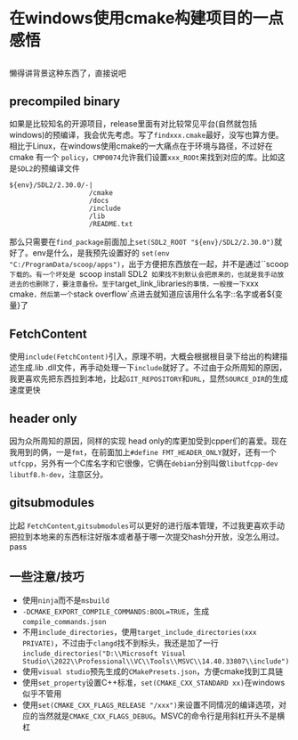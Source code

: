 # 在windows使用cmake构建项目的一点感悟

## 
懒得讲背景这种东西了，直接说吧

## precompiled binary
如果是比较知名的开源项目，release里面有对比较常见平台(自然就包括windows)的预编译，我会优先考虑。写了`findxxx.cmake`最好，没写也算方便。相比于Linux，在windows使用cmake的一大痛点在于环境与路径，不过好在 cmake 有一个 `policy`，`CMP0074`允许我们设置`xxx_ROOt`来找到对应的库。比如这是`SDL2`的预编译文件
```
${env}/SDL2/2.30.0/-|
                    /cmake
                    /docs
                    /include
                    /lib
                    /README.txt
```
那么只需要在`find_package`前面加上`set(SDL2_ROOT "${env}/SDL2/2.30.0")`就好了。env是什么，是我预先设置好的 `set(env "C:/ProgramData/scoop/apps")`，出于方便把东西放在一起，并不是通过``scoop`下载的。有一个坏处是 `scoop install SDL2` 如果找不到默认会把原来的，也就是我手动放进去的也删除了，要注意备份。至于`target_link_libraries`的事情，一般搜一下`xxx cmake`，然后第一个`stack overflow`点进去就知道应该用什么名字::名字或者${变量}了

## FetchContent
使用`include(FetchContent)`引入，原理不明，大概会根据根目录下给出的构建描述生成.lib .dll文件，再手动处理一下`include`就好了。不过由于众所周知的原因，我更喜欢先把东西拉到本地，比起`GIT_REPOSITORY`和`URL`，显然`SOURCE_DIR`的生成速度更快

## header only
因为众所周知的原因，同样的实现 head only的库更加受到cpper们的喜爱。现在我用到的俩，一是`fmt`，在前面加上`#define FMT_HEADER_ONLY`就好，还有一个`utfcpp`，另外有一个C库名字和它很像，它俩在`debian`分别叫做`libutfcpp-dev` `libutf8.h-dev`，注意区分。

## gitsubmodules
比起 `FetchContent`,`gitsubmodules`可以更好的进行版本管理，不过我更喜欢手动把拉到本地来的东西标注好版本或者基于哪一次提交hash分开放，没怎么用过。pass

## 一些注意/技巧
* 使用`ninja`而不是`msbuild`
* `-DCMAKE_EXPORT_COMPILE_COMMANDS:BOOL=TRUE`，生成`compile_commands.json`
* 不用`include_directories`，使用`target_include_directories(xxx PRIVATE)`，不过由于`clangd`找不到标头，我还是加了一行`include_directories("D:\\Microsoft Visual Studio\\2022\\Professional\\VC\\Tools\\MSVC\\14.40.33807\\include")`
* 使用`visual studio`预先生成的`CMakePresets.json`，方便cmake找到工具链
* 使用`set_property`设置C++标准，`set(CMAKE_CXX_STANDARD xx)`在windows似乎不管用
* 使用`set(CMAKE_CXX_FLAGS_RELEASE "/xxx")`来设置不同情况的编译选项，对应的当然就是`CMAKE_CXX_FLAGS_DEBUG`。MSVC的命令行是用斜杠开头不是横杠
